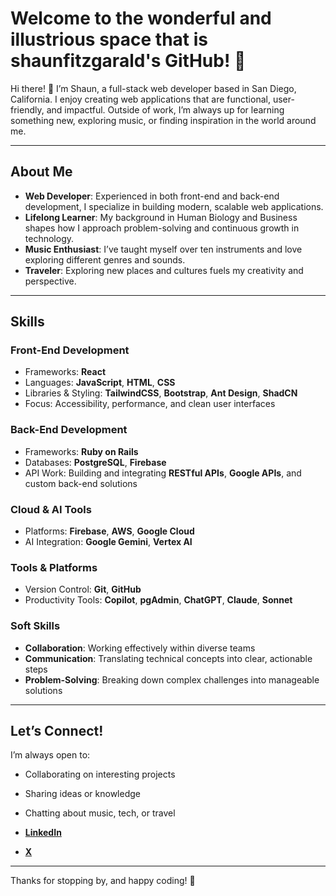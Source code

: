 # Welcome to the wonderful and illustrious space that is shaunfitzgarald's GitHub! 🎉

Hi there! 👋 I’m Shaun, a full-stack web developer based in San Diego, California. I enjoy creating web applications that are functional, user-friendly, and impactful. Outside of work, I’m always up for learning something new, exploring music, or finding inspiration in the world around me.

---

## About Me

- **Web Developer**: Experienced in both front-end and back-end development, I specialize in building modern, scalable web applications.  
- **Lifelong Learner**: My background in Human Biology and Business shapes how I approach problem-solving and continuous growth in technology.  
- **Music Enthusiast**: I’ve taught myself over ten instruments and love exploring different genres and sounds.  
- **Traveler**: Exploring new places and cultures fuels my creativity and perspective.

---

## Skills

### **Front-End Development**  
- Frameworks: **React**  
- Languages: **JavaScript**, **HTML**, **CSS**  
- Libraries & Styling: **TailwindCSS**, **Bootstrap**, **Ant Design**, **ShadCN**  
- Focus: Accessibility, performance, and clean user interfaces  

### **Back-End Development**  
- Frameworks: **Ruby on Rails**  
- Databases: **PostgreSQL**, **Firebase**  
- API Work: Building and integrating **RESTful APIs**, **Google APIs**, and custom back-end solutions  

### **Cloud & AI Tools**  
- Platforms: **Firebase**, **AWS**, **Google Cloud**  
- AI Integration: **Google Gemini**, **Vertex AI**  

### **Tools & Platforms**  
- Version Control: **Git**, **GitHub**  
- Productivity Tools: **Copilot**, **pgAdmin**, **ChatGPT**, **Claude**, **Sonnet**  

### **Soft Skills**  
- **Collaboration**: Working effectively within diverse teams  
- **Communication**: Translating technical concepts into clear, actionable steps  
- **Problem-Solving**: Breaking down complex challenges into manageable solutions  

---

## Let’s Connect!  

I’m always open to:  
- Collaborating on interesting projects  
- Sharing ideas or knowledge  
- Chatting about music, tech, or travel  

- **[LinkedIn](https://www.linkedin.com/in/shaunfitzgarald)**
- **[X](https://x.com/shaunfitzgarald)**

---

Thanks for stopping by, and happy coding! 🚀
<!--
**shaunfitzgarald/shaunfitzgarald** is a ✨ _special_ ✨ repository because its `README.md` (this file) appears on your GitHub profile.

Here are some ideas to get you started:

- 🔭 I’m currently working on ...
- 🌱 I’m currently learning ...
- 👯 I’m looking to collaborate on ...
- 🤔 I’m looking for help with ...
- 💬 Ask me about ...
- 📫 How to reach me: ...
- 😄 Pronouns: ...
- ⚡ Fun fact: ...
-->

